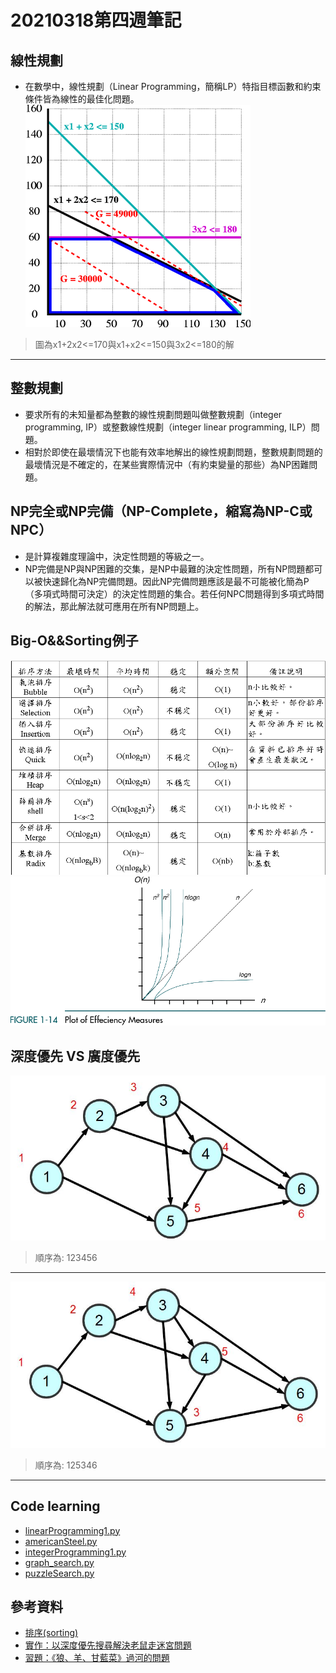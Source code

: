 # 20210318第四週筆記
## 線性規劃
* 在數學中，線性規劃（Linear Programming，簡稱LP）特指目標函數和約束條件皆為線性的最佳化問題。
![linear-programing](https://github.com/cycyucheng1010/ai109b/blob/main/Note/360px-Linear_programming_polytope.png)
> 圖為x1+2x2<=170與x1+x2<=150與3x2<=180的解
---
## 整數規劃
* 要求所有的未知量都為整數的線性規劃問題叫做整數規劃（integer programming, IP）或整數線性規劃（integer linear programming, ILP）問題。
* 相對於即使在最壞情況下也能有效率地解出的線性規劃問題，整數規劃問題的最壞情況是不確定的，在某些實際情況中（有約束變量的那些）為NP困難問題。
## NP完全或NP完備（NP-Complete，縮寫為NP-C或NPC）
* 是計算複雜度理論中，決定性問題的等級之一。
* NP完備是NP與NP困難的交集，是NP中最難的決定性問題，所有NP問題都可以被快速歸化為NP完備問題。因此NP完備問題應該是最不可能被化簡為P（多項式時間可決定）的決定性問題的集合。若任何NPC問題得到多項式時間的解法，那此解法就可應用在所有NP問題上。
## Big-O&&Sorting例子
![sorting](https://github.com/cycyucheng1010/ai109b/blob/main/Note/sort20210321.PNG)
![big-o](https://github.com/cycyucheng1010/ai109b/blob/main/Note/Big-o.png)
## 深度優先 VS 廣度優先 
![深度優先](https://github.com/cycyucheng1010/ai109b/blob/main/Note/deepfirst.jpg)
> 順序為: 123456
---
![廣度優先](https://github.com/cycyucheng1010/ai109b/blob/main/Note/breadth.jpg)
> 順序為: 125346
---
## Code learning
* [linearProgramming1.py](https://gitlab.com/ccc109/ai/-/blob/master/02-optimize/04-linearProgramming/linearProgramming1.py)
* [americanSteel.py](https://gitlab.com/ccc109/ai/-/blob/master/02-optimize/04-linearProgramming/americanSteel.py)
* [integerProgramming1.py](https://gitlab.com/ccc109/ai/-/blob/master/02-optimize/05-integerProgramming/integerProgramming1.py)
* [graph_search.py](https://gitlab.com/ccc109/ai/-/blob/master/03-search/02-search/graph_search.py)
* [puzzleSearch.py](https://gitlab.com/ccc109/ai/-/blob/master/03-search/03-puzzle/puzzleSearch.py)
## 參考資料
* [排序(sorting)](http://spaces.isu.edu.tw/upload/18833/3/web/sorting.htm)
* [實作：以深度優先搜尋解決老鼠走迷宮問題](http://programmermedia.org/root/%E9%99%B3%E9%8D%BE%E8%AA%A0/%E8%AA%B2%E7%A8%8B/%E4%BA%BA%E5%B7%A5%E6%99%BA%E6%85%A7/03-search/Q1-mouse/)
* [習題：《狼、羊、甘藍菜》過河的問題](http://programmermedia.org/root/%E9%99%B3%E9%8D%BE%E8%AA%A0/%E8%AA%B2%E7%A8%8B/%E4%BA%BA%E5%B7%A5%E6%99%BA%E6%85%A7/03-search/Q2-river/)
